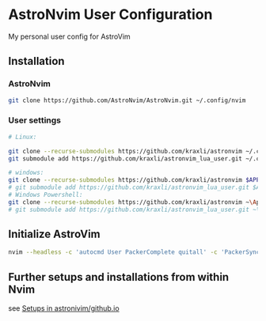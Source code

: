 # AstroNvim User Configuration

My personal user config for AstroVim

## Installation

### AstroNvim

```sh
git clone https://github.com/AstroNvim/AstroNvim.git ~/.config/nvim
```

### User settings

```sh
# Linux:

git clone --recurse-submodules https://github.com/kraxli/astronvim ~/.config/astronvim
git submodule add https://github.com/kraxli/astronvim_lua_user.git ~/.config/astronvim/lua/user

# windows:
git clone --recurse-submodules https://github.com/kraxli/astronvim $APPDATA$\Local\astronvim
# git submodule add https://github.com/kraxli/astronvim_lua_user.git $APPDATA$\Local\astronvim\lua\user
# Windows Powershell:
git clone --recurse-submodules https://github.com/kraxli/astronvim ~\AppData\Local\astronvim
# git submodule add https://github.com/kraxli/astronvim_lua_user.git ~\AppData\Local\astronvim\lua\user
```

## Initialize AstroVim

```sh
nvim --headless -c 'autocmd User PackerComplete quitall' -c 'PackerSync'
```

## Further setups and installations from within Nvim

see [Setups in astronivim/github.io](https://astronvim.github.io/#-setup)

